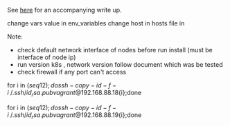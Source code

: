 See [here](https://biscuit.ninja/posts/creating-a-kubernetes-cluster-using-keepalived-and-haproxy-with-ansible/) for an accompanying write up.


change vars value in env_variables
change host in hosts file in

Note:
- check default network interface of nodes before run install (must be interface of node ip)
- run version k8s , network version follow document which was be tested
- check firewall if any port can't access

for i in $(seq 1 2);do ssh-copy-id -f -i ~/.ssh/id_rsa.pub vagrant@192.168.88.18${i};done

for i in $(seq 1 2);do ssh-copy-id -f -i ~/.ssh/id_rsa.pub vagrant@192.168.88.19${i};done
